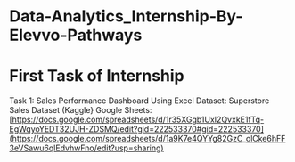 # Data-Analytics_Internship-By-Elevvo-Pathways

# First Task of Internship 
Task 1: Sales Performance Dashboard Using Excel
Dataset: Superstore Sales Dataset (Kaggle}
Google Sheets: [https://docs.google.com/spreadsheets/d/1r35XGgb1UxI2QvxkE1fTq-EgWqyoYEDT32UJH-ZDSMQ/edit?gid=222533370#gid=222533370](https://docs.google.com/spreadsheets/d/1a9K7e4QYYg82GzC_olCke6hFF3eVSawu6qlEdvhwFno/edit?usp=sharing)


